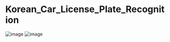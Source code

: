 # Korean_Car_License_Plate_Recognition
![image](https://user-images.githubusercontent.com/57741786/211160514-d71e29d8-c571-40fc-b1d3-a5a5814a190b.png)
![image](https://user-images.githubusercontent.com/57741786/211160519-6929c965-5687-47ba-9470-cbe175a774e9.png)
